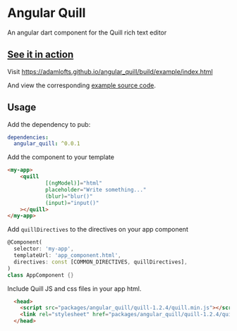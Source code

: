 # Angular Quill

An angular dart component for the Quill rich text editor

## [See it in action](https://adamlofts.github.io/angular_quill/build/example/index.html) 

Visit https://adamlofts.github.io/angular_quill/build/example/index.html

And view the corresponding [example source code](https://github.com/adamlofts/angular_quill/blob/master/example/app_component.html). 

## Usage

Add the dependency to pub:

```yaml
dependencies:
  angular_quill: ^0.0.1
```

Add the component to your template

```html
<my-app>
    <quill
            [(ngModel)]="html"
            placeholder="Write something..."
            (blur)="blur()"
            (input)="input()"
    ></quill>
</my-app>

```

Add `quillDirectives` to the directives on your app component

```dart
@Component(
  selector: 'my-app',
  templateUrl: 'app_component.html',
  directives: const [COMMON_DIRECTIVES, quillDirectives],
)
class AppComponent {}

```

Include Quill JS and css files in your app html.

```html
  <head>
    <script src="packages/angular_quill/quill-1.2.4/quill.min.js"></script>
    <link rel="stylesheet" href="packages/angular_quill/quill-1.2.4/quill.snow.css">
  </head>
```